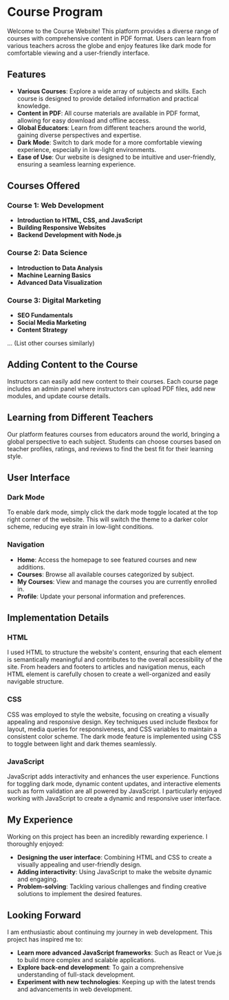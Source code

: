 # Course Program

Welcome to the Course Website! This platform provides a diverse range of courses with comprehensive content in PDF format. Users can learn from various teachers across the globe and enjoy features like dark mode for comfortable viewing and a user-friendly interface.

## Features

- **Various Courses**: Explore a wide array of subjects and skills. Each course is designed to provide detailed information and practical knowledge.
- **Content in PDF**: All course materials are available in PDF format, allowing for easy download and offline access.
- **Global Educators**: Learn from different teachers around the world, gaining diverse perspectives and expertise.
- **Dark Mode**: Switch to dark mode for a more comfortable viewing experience, especially in low-light environments.
- **Ease of Use**: Our website is designed to be intuitive and user-friendly, ensuring a seamless learning experience.

## Courses Offered

### Course 1: Web Development
- **Introduction to HTML, CSS, and JavaScript**
- **Building Responsive Websites**
- **Backend Development with Node.js**

### Course 2: Data Science
- **Introduction to Data Analysis**
- **Machine Learning Basics**
- **Advanced Data Visualization**

### Course 3: Digital Marketing
- **SEO Fundamentals**
- **Social Media Marketing**
- **Content Strategy**

... (List other courses similarly)

## Adding Content to the Course

Instructors can easily add new content to their courses. Each course page includes an admin panel where instructors can upload PDF files, add new modules, and update course details.

## Learning from Different Teachers

Our platform features courses from educators around the world, bringing a global perspective to each subject. Students can choose courses based on teacher profiles, ratings, and reviews to find the best fit for their learning style.

## User Interface

### Dark Mode
To enable dark mode, simply click the dark mode toggle located at the top right corner of the website. This will switch the theme to a darker color scheme, reducing eye strain in low-light conditions.

### Navigation
- **Home**: Access the homepage to see featured courses and new additions.
- **Courses**: Browse all available courses categorized by subject.
- **My Courses**: View and manage the courses you are currently enrolled in.
- **Profile**: Update your personal information and preferences.

## Implementation Details

### HTML
I used HTML to structure the website's content, ensuring that each element is semantically meaningful and contributes to the overall accessibility of the site. From headers and footers to articles and navigation menus, each HTML element is carefully chosen to create a well-organized and easily navigable structure.

### CSS
CSS was employed to style the website, focusing on creating a visually appealing and responsive design. Key techniques used include flexbox for layout, media queries for responsiveness, and CSS variables to maintain a consistent color scheme. The dark mode feature is implemented using CSS to toggle between light and dark themes seamlessly.

### JavaScript
JavaScript adds interactivity and enhances the user experience. Functions for toggling dark mode, dynamic content updates, and interactive elements such as form validation are all powered by JavaScript. I particularly enjoyed working with JavaScript to create a dynamic and responsive user interface.

## My Experience

Working on this project has been an incredibly rewarding experience. I thoroughly enjoyed:
- **Designing the user interface**: Combining HTML and CSS to create a visually appealing and user-friendly design.
- **Adding interactivity**: Using JavaScript to make the website dynamic and engaging.
- **Problem-solving**: Tackling various challenges and finding creative solutions to implement the desired features.

## Looking Forward

I am enthusiastic about continuing my journey in web development. This project has inspired me to:
- **Learn more advanced JavaScript frameworks**: Such as React or Vue.js to build more complex and scalable applications.
- **Explore back-end development**: To gain a comprehensive understanding of full-stack development.
- **Experiment with new technologies**: Keeping up with the latest trends and advancements in web development.

